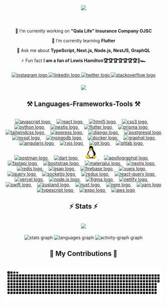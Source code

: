 <div align="center">
  <img src="https://readme-typing-svg.herokuapp.com?font=Fira+Code&weight=600&size=48&pause=1000&color=2BDE98&center=true&random=false&width=1500&height=80&lines=Hi+There+%F0%9F%91%8B;My+name+is+Rahim+Mammadov;I'm+a+Passionate+Frontend+Developer+from+Azerbaijan" />
</div>

###

<br clear="both">

<div align="center">
 
 🔭 I’m currently working on **"Qala Life" Insurance Company OJSC**
 
 🌱 I’m currently learning **Flutter**

 💬 Ask me about **TypeScript, Next.js, Node.js, NestJS, GraphQL**

 ⚡ Fun fact **I am a fan of Lewis Hamilton🏆🏆🏆🏆🏆🏆🏆🏁🏎**

 </div>

 ###

<div align="center">
  <a href="https://www.instagram.com/_rahimos_44/" target="_blank">
    <img src="https://img.shields.io/static/v1?message=Instagram&logo=instagram&label=&color=E4405F&logoColor=white&labelColor=&style=for-the-badge" height="35" alt="instagram logo"  />
  </a>
  <a href="https://www.linkedin.com/in/rahim-mammadov-a79991269/" target="_blank">
    <img src="https://img.shields.io/static/v1?message=LinkedIn&logo=linkedin&label=&color=0077B5&logoColor=white&labelColor=&style=for-the-badge" height="35" alt="linkedin logo"  />
  </a>
  <a href="https://twitter.com/RahimMammadov04" target="_blank">
    <img src="https://img.shields.io/static/v1?message=Twitter&logo=twitter&label=&color=1DA1F2&logoColor=white&labelColor=&style=for-the-badge" height="35" alt="twitter logo"  />
  </a>
  <a href="https://stackoverflow.com/users/23571775/rahim-mammadov" target="_blank">
    <img src="https://img.shields.io/static/v1?message=Stackoverflow&logo=stackoverflow&label=&color=FE7A16&logoColor=white&labelColor=&style=for-the-badge" height="35" alt="stackoverflow logo"  />
  </a>
</div>

###

<div align="center">
  <img height="300" src="https://user-images.githubusercontent.com/74038190/212749695-a6817c5a-a794-462b-afca-1b5ce7dd5e63.gif"  />
</div>

###

<div align="center" padding="20">
  <h2 align="center">⚒️ Languages-Frameworks-Tools ⚒️</h2>
  <br/>
<a href="#">
  <img src="https://cdn.jsdelivr.net/gh/devicons/devicon/icons/javascript/javascript-original.svg" height="44"  alt="javascript logo"  />
</a>
<img width="12" />
<a href="#">
  <img src="https://cdn.jsdelivr.net/gh/devicons/devicon/icons/react/react-original.svg" height="44" alt="react logo"  />
</a>
<img width="12" />
<a href="#">
  <img src="https://cdn.jsdelivr.net/gh/devicons/devicon/icons/html5/html5-plain.svg" height="44" alt="html5 logo"  />
</a>
<img width="12" />
<a href="#">
  <img src="https://cdn.jsdelivr.net/gh/devicons/devicon/icons/css3/css3-plain.svg" height="44" alt="css3 logo"  />
</a>
<img width="12" />
<a href="#">
  <img src="https://cdn.jsdelivr.net/gh/devicons/devicon/icons/python/python-original.svg" height="44" alt="python logo"  />
</a>
<img width="12" />
<a href="#">
  <img src="https://cdn.simpleicons.org/nestjs/E0234E" height="44" alt="nestjs logo"  />
</a>
<img width="12" />
  <a href="#">
  <img src="https://upload.wikimedia.org/wikipedia/commons/thumb/7/79/Flutter_logo.svg/1200px-Flutter_logo.svg.png" height="44" alt="flutter logo"  />
</a>
<img width="12" />
<a href="#">
  <img src="https://www.svgrepo.com/show/374002/prisma.svg" height="44" alt="prisma logo"  />
</a>
<img width="12" />
<a href="#">
  <img src="https://cdn.simpleicons.org/tailwindcss/06B6D4" height="44" alt="tailwindcss logo"  />
</a>
<img width="12" />
<a href="#">
  <img src="https://raw.githubusercontent.com/danielcranney/readme-generator/main/public/icons/skills/express-colored-dark.svg" height="44" alt="express logo"  />
</a>
<img width="12" />
<a href="#">
  <img src="https://static-00.iconduck.com/assets.00/django-icon-1606x2048-lwmw1z73.png" height="44" alt="django logo"  />
</a>
<!-- <img width="12" />
  <a href="#">
  <img src="https://svn.apache.org/repos/asf/kafka/site/logos/originals/png/ICON%20-%20White%20on%20Transparent.png" height="44" alt="kafka logo"  />
</a> -->
<img width="12" />
<a href="#">
  <img src="https://cdn.jsdelivr.net/gh/devicons/devicon/icons/postgresql/postgresql-plain.svg" height="44" alt="postgresql logo"  />
</a>
<img width="12" />
<a href="#">
  <img src="https://cdn.jsdelivr.net/gh/devicons/devicon/icons/mysql/mysql-original.svg" height="44" alt="mysql logo"  />
</a>
<img width="12" />
<a href="#">
  <img src="https://cdn.jsdelivr.net/gh/devicons/devicon/icons/mongodb/mongodb-original.svg" height="44" alt="mongodb logo"  />
</a>
<img width="12" />
<a href="#">
  <img src="https://cdn.jsdelivr.net/gh/devicons/devicon/icons/docker/docker-original-wordmark.svg" height="44" alt="docker logo"  />
</a>
<img width="12" />
<a href="#">
  <img src="https://cdn.jsdelivr.net/gh/devicons/devicon/icons/graphql/graphql-plain.svg" height="44" alt="graphql logo"  />
</a>
<img width="12" />
<a href="#">
  <img src="https://upload.wikimedia.org/wikipedia/commons/thumb/c/cf/Angular_full_color_logo.svg/2048px-Angular_full_color_logo.svg.png" height="44" alt="angularjs logo"  />
</a>
<img width="12" />
<a href="#">
  <img src="https://cdn.worldvectorlogo.com/logos/ngrx.svg" height="44" alt="rxjs logo"  />
</a>
<img width="12" />
<a href="#">
  <img src="https://cdn.jsdelivr.net/gh/devicons/devicon/icons/git/git-original.svg" height="44" alt="git logo"  />
</a>
<img width="12" />
<a href="#">
  <img src="https://cdn4.iconfinder.com/data/icons/logos-and-brands/512/144_Gitlab_logo_logos-512.png" height="44" alt="gitlab logo"  />
</a>
<img width="12" />
<a href="#">
  <img src="https://cdn.simpleicons.org/postman/FF6C37" height="44" alt="postman logo"  />
</a>
<img width="12" />
  <a href="#">
  <img src="https://upload.wikimedia.org/wikipedia/commons/7/7e/Dart-logo.png" height="44" alt="dart logo"  />
</a>
  <img width="12" />
  <a href="#">
  <img src="https://raw.githubusercontent.com/devicons/devicon/master/icons/linux/linux-original.svg" height="44" alt="linux logo"  />
</a>
<img width="12" />
  <a href="#">
  <img src="https://cdn.simpleicons.org/apollographql/311C87" height="44" alt="apollographql logo"  />
</a>
<img width="12" />
  <a href="#">
  <img src="https://cdn.worldvectorlogo.com/logos/fastapi.svg" height="44" alt="fastapi logo"  />
</a>
<img width="12" />
<a href="#">
  <img src="https://getbootstrap.com/docs/5.3/assets/brand/bootstrap-logo-shadow.png" height="44" alt="bootstrap logo"  />
</a>
<img width="12" />
<a href="#">
  <img src="https://cdn.simpleicons.org/mui/007FFF" height="44" alt="materialui logo"  />
</a>
<img width="12" />
<a href="#">
  <img src="https://cdn.jsdelivr.net/gh/devicons/devicon/icons/nextjs/nextjs-original.svg" height="44" alt="nextjs logo"  />
</a>
<img width="12" />
<a href="#">
  <img src="https://cdn.jsdelivr.net/gh/devicons/devicon/icons/redis/redis-original.svg" height="44" alt="redis logo"  />
</a>
  <img width="12" />
<a href="#">
  <img src="https://cdn.worldvectorlogo.com/logos/gsap-greensock.svg" height="44" alt="gsap logo"  />
</a>
<img width="12" />
<a href="#">
  <img src="https://cdn.jsdelivr.net/gh/devicons/devicon/icons/firebase/firebase-plain.svg" height="44" alt="firebase logo"  />
</a>
<img width="12" />
<a href="#">
  <img src="https://cdn.iconscout.com/icon/free/png-256/free-vue-282497.png?f=webp" height="44" alt="vuejs logo"  />
</a>
  <img width="12" />
<a href="#">
  <img src="https://cdn.iconscout.com/icon/free/png-256/free-jquery-logo-icon-download-in-svg-png-gif-file-formats--wordmark-programming-langugae-freebies-pack-logos-icons-1175153.png?f=webp&w=256" height="44" alt="jquery logo"  />
</a>
<img width="12" />
<a href="#">
  <img src="https://upload.wikimedia.org/wikipedia/commons/thumb/9/96/Socket-io.svg/1024px-Socket-io.svg.png" height="44" alt="socketio logo"  />
</a>
<img width="12" />
<a href="#">
  <img src="https://cdn.jsdelivr.net/gh/devicons/devicon/icons/redux/redux-original.svg" height="44" alt="redux logo"  />
</a>
<img width="12" />
<a href="#">
  <img src="https://miro.medium.com/v2/resize:fit:1400/1*elhu-42TzQEdsFjKDbQhhA.png" height="44" alt="react-query logo"  />
</a>
  <img width="12" />
<a href="#">
  <img src="https://assets.vercel.com/image/upload/q_auto/front/favicon/vercel/180x180.png" height="44" alt="vercel logo"  />
</a>
<img width="12" />
<a href="#">
  <img src="https://cdn.jsdelivr.net/gh/devicons/devicon/icons/nodejs/nodejs-original-wordmark.svg" height="44" alt="node.js logo"  />
</a>
<img width="12" />
<a href="#">
  <img src="https://cdn.jsdelivr.net/gh/devicons/devicon/icons/figma/figma-original.svg" height="44" alt="figma logo"  />
</a>
  <img width="12" />
<a href="#">
  <img src="https://seeklogo.com/images/N/netlify-icon-logo-7CF6AA9DC7-seeklogo.com.png" height="44" alt="netlify logo"  />
</a>
<img width="12" />
<a href="#">
  <img src="https://cdn4.iconfinder.com/data/icons/logos-3/504/Swift-2-512.png" height="44" alt="swift logo"  />
</a>
<img width="12" />
<!-- <a href="#">
  <img src="https://cdn.jsdelivr.net/gh/devicons/devicon/icons/vscode/vscode-original.svg" height="44" alt="vscode logo"  />
</a>
<img width="12" /> -->
<a href="#">
  <img src="https://user-images.githubusercontent.com/958486/218346783-72be5ae3-b953-4dd7-b239-788a882fdad6.svg" height="44" alt="zustand logo"  />
</a>
<img width="12" />
<a href="#">
  <img src="https://cdn.iconscout.com/icon/free/png-256/free-nuxt-dot-js-3521615-2945059.png?f=webp" height="44" alt="nuxt logo"  />
</a>
<img width="12" />
<a href="#">
  <img src="https://cdn.jsdelivr.net/gh/devicons/devicon/icons/npm/npm-original-wordmark.svg" height="44" alt="npm logo"  />
</a>
<img width="12" />
<a href="#">
  <img src="https://cdn.jsdelivr.net/gh/devicons/devicon/icons/yarn/yarn-original.svg" height="44" alt="yarn logo"  />
</a>
<img width="12" />
<a href="#">
  <img src="https://raw.githubusercontent.com/danielcranney/readme-generator/main/public/icons/skills/typescript-colored.svg" height="44" alt="typescript logo"  />
</a>
<img width="12" />
<a href="#">
  <img src="https://static-00.iconduck.com/assets.00/file-type-expo-icon-1807x2048-zlqoaiu7.png" height="44" alt="expo logo"  />
</a>
<img width="12" />
<a href="#">
  <img src="https://uxwing.com/wp-content/themes/uxwing/download/brands-and-social-media/aws-icon.png" height="44" alt="aws logo"  />
</a>

</div>



###

<h2 align="center">⚡ Stats ⚡</h2>
<br>

<div align="center">
  <img src="https://github-profile-trophy.vercel.app/?username=RehimMammadov&theme=tokyonight&no-frame=true&no-bg=true&margin-w=4" />
</div>

<br>

<div align="center">
  <img src="https://github-readme-stats.vercel.app/api?username=RehimMammadov&hide_title=false&hide_rank=false&show_icons=true&include_all_commits=true&count_private=true&disable_animations=false&theme=tokyonight&locale=en&hide_border=false" height="150" alt="stats graph"  />
  <img src="https://github-readme-stats.vercel.app/api/top-langs?username=RehimMammadov&locale=en&hide_title=false&layout=compact&card_width=320&langs_count=5&theme=tokyonight&hide_border=false&order=2" height="150" alt="languages graph"  />
<!--   <img src="https://streak-stats.demolab.com?user=RehimMammadov&locale=en&mode=daily&theme=tokyonight&hide_border=false&border_radius=5" height="150" alt="streak graph"  /> -->
  <img src="https://github-readme-activity-graph.vercel.app/graph?username=RehimMammadov&radius=16&theme=tokyo-night&area=true&order=5&hide_title=false&hide_border=false" height="300" alt="activity-graph graph"  />
</div>

###

<!-- <img src="https://user-images.githubusercontent.com/74038190/213910845-af37a709-8995-40d6-be59-724526e3c3d7.gif" alt="jsgoat" /> -->

###

<div align="center">
  <h2>🐍 My Contributions 🐍</h2>
  <br>
  <picture>
<!--     <source media="(prefers-color-scheme: dark)" srcset="https://raw.githubusercontent.com/zaminalirustemov/zaminalirustemov/output/github-contribution-grid-snake-dark.svg">
    <source media="(prefers-color-scheme: light)" srcset="https://raw.githubusercontent.com/zaminalirustemov/zaminalirustemov/output/github-contribution-grid-snake.svg">
    <img alt="snake eating my contributions" src="https://raw.githubusercontent.com/RehimMammadov/RehimMammadov/output/github-contribution-grid-snake.svg" /> -->
    <source media="(prefers-color-scheme: dark)" srcset="https://raw.githubusercontent.com/RehimMammadov/RehimMammadov/output/github-contribution-grid-snake-dark.svg">
    <source media="(prefers-color-scheme: light)" srcset="https://raw.githubusercontent.com/RehimMammadov/RehimMammadov/output/github-contribution-grid-snake.svg">
    <img alt="snake eating my contributions" src="https://raw.githubusercontent.com/RehimMammadov/RehimMammadov/output/github-contribution-grid-snake.svg" />
  </picture>
  
  <br/><br/><br/>
</div>

###

